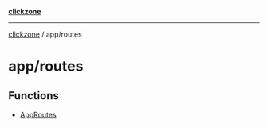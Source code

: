 [**clickzone**](../../README.md)

***

[clickzone](../../README.md) / app/routes

# app/routes

## Functions

- [AppRoutes](functions/AppRoutes.md)
